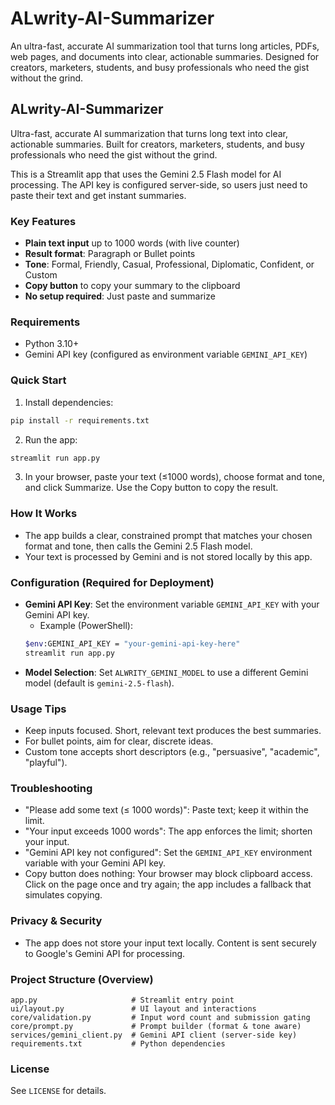 # ALwrity-AI-Summarizer
An ultra-fast, accurate AI summarization tool that turns long articles, PDFs, web pages, and documents into clear, actionable summaries. Designed for creators, marketers, students, and busy professionals who need the gist without the grind.
## ALwrity-AI-Summarizer

Ultra-fast, accurate AI summarization that turns long text into clear, actionable summaries. Built for creators, marketers, students, and busy professionals who need the gist without the grind.

This is a Streamlit app that uses the Gemini 2.5 Flash model for AI processing. The API key is configured server-side, so users just need to paste their text and get instant summaries.

### Key Features
- **Plain text input** up to 1000 words (with live counter)
- **Result format**: Paragraph or Bullet points
- **Tone**: Formal, Friendly, Casual, Professional, Diplomatic, Confident, or Custom
- **Copy button** to copy your summary to the clipboard
- **No setup required**: Just paste and summarize

### Requirements
- Python 3.10+
- Gemini API key (configured as environment variable `GEMINI_API_KEY`)

### Quick Start
1. Install dependencies:
```bash
pip install -r requirements.txt
```
2. Run the app:
```bash
streamlit run app.py
```
3. In your browser, paste your text (≤1000 words), choose format and tone, and click Summarize. Use the Copy button to copy the result.

### How It Works
- The app builds a clear, constrained prompt that matches your chosen format and tone, then calls the Gemini 2.5 Flash model.
- Your text is processed by Gemini and is not stored locally by this app.

### Configuration (Required for Deployment)
- **Gemini API Key**: Set the environment variable `GEMINI_API_KEY` with your Gemini API key.
  - Example (PowerShell):
  ```bash
  $env:GEMINI_API_KEY = "your-gemini-api-key-here"
  streamlit run app.py
  ```
- **Model Selection**: Set `ALWRITY_GEMINI_MODEL` to use a different Gemini model (default is `gemini-2.5-flash`).

### Usage Tips
- Keep inputs focused. Short, relevant text produces the best summaries.
- For bullet points, aim for clear, discrete ideas.
- Custom tone accepts short descriptors (e.g., "persuasive", "academic", "playful").

### Troubleshooting
- "Please add some text (≤ 1000 words)": Paste text; keep it within the limit.
- "Your input exceeds 1000 words": The app enforces the limit; shorten your input.
- "Gemini API key not configured": Set the `GEMINI_API_KEY` environment variable with your Gemini API key.
- Copy button does nothing: Your browser may block clipboard access. Click on the page once and try again; the app includes a fallback that simulates copying.

### Privacy & Security
- The app does not store your input text locally. Content is sent securely to Google's Gemini API for processing.

### Project Structure (Overview)
```
app.py                     # Streamlit entry point
ui/layout.py               # UI layout and interactions
core/validation.py         # Input word count and submission gating
core/prompt.py             # Prompt builder (format & tone aware)
services/gemini_client.py  # Gemini API client (server-side key)
requirements.txt           # Python dependencies
```

### License
See `LICENSE` for details.
